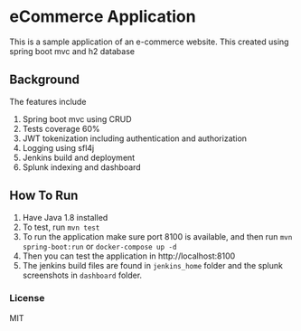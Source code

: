 # eCommerce Application
This is a sample application of an e-commerce website. This created using spring boot mvc and h2 database

## Background
The features include
1. Spring boot mvc using CRUD
2. Tests coverage 60%
3. JWT tokenization including authentication and authorization
4. Logging using sfl4j
5. Jenkins build and deployment
6. Splunk indexing and dashboard

## How To Run
1. Have Java 1.8 installed
2. To test, run `mvn test`
3. To run the application make sure port 8100 is available, and then run `mvn spring-boot:run` or `docker-compose up -d`
4. Then you can test the application in http://localhost:8100
5. The jenkins build files are found in `jenkins_home` folder and the splunk screenshots in `dashboard` folder.

### License
MIT